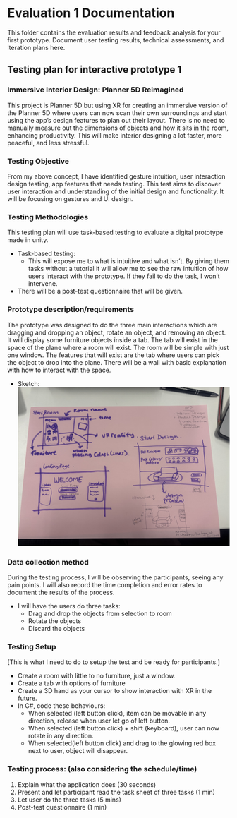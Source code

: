 # Evaluation 1 Documentation

This folder contains the evaluation results and feedback analysis for your first prototype. Document user testing results, technical assessments, and iteration plans here. 

## Testing plan for interactive prototype 1
### Immersive Interior Design: Planner 5D Reimagined

This project is Planner 5D but using XR for creating an immersive version of the Planner 5D where users can now scan their own surroundings and start using the app’s design features to plan out their layout. There is no need to manually measure out the dimensions of objects and how it sits in the room, enhancing productivity. This will make interior designing a lot faster, more peaceful, and less stressful.

### Testing Objective
From my above concept, I have identified gesture intuition, user interaction design testing, app features that needs testing. 
This test aims to discover user interaction and understanding of the initial design and functionality. It will be focusing on gestures and UI design.

### Testing Methodologies
This testing plan will use task-based testing to evaluate a digital prototype made in unity. 
- Task-based testing:
    - This will expose me to what is intuitive and what isn’t. By giving them tasks without a tutorial it will allow me to see the raw intuition of how users interact with the prototype. If they fail to do the task, I won’t intervene.
- There will be a post-test questionnaire that will be given. 

### Prototype description/requirements
The prototype was designed to do the three main interactions which are dragging and dropping an object, rotate an object, and removing an object. 
It will display some furniture objects inside a tab. The tab will exist in the space of the plane where a room will exist. The room will be simple with just one window. The features that will exist are the tab where users can pick the object to drop into the plane. There will be a wall with basic explanation with how to interact with the space. 
- Sketch:
  ![Sketch Prototype](/Images/sketch.jpeg)
 
### Data collection method
During the testing process, I will be observing the participants, seeing any pain points. I will also record the time completion and error rates to document the results of the process.
- I will have the users do three tasks:
    - Drag and drop the objects from selection to room
    - Rotate the objects
    - Discard the objects

### Testing Setup
[This is what I need to do to setup the test and be ready for participants.]
- Create a room with little to no furniture, just a window.
- Create a tab with options of furniture
- Create a 3D hand as your cursor to show interaction with XR in the future. 
- In C#, code these behaviours:
    - When selected (left button click), item can be movable in any direction, release when user let go of left button.
    - When selected (left button click) + shift (keyboard), user can now rotate in any direction.
    - When selected(left button click) and drag to the glowing red box next to user, object will disappear.

### Testing process: (also considering the schedule/time)
1.	Explain what the application does (30 seconds)
2.	Present and let participant read the task sheet of three tasks (1 min)
3.	Let user do the three tasks (5 mins)
4.	Post-test questionnaire (1 min)
